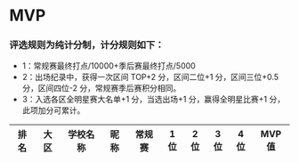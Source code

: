 # MVP

### 评选规则为纯计分制，计分规则如下：
  - 1：常规赛最终打点/10000+季后赛最终打点/5000
  - 2：出场纪录中，获得一次区间 TOP+2 分，区间二位+1 分，区间三位+0.5 分，区间四位-2 分，常规赛季后赛积分相同。
  - 3：入选各区全明星赛大名单+1 分，当选出场+1 分，赢得全明星比赛+1 分，此项加分可累计。
  
|排名	|大区	|学校名称	|昵称	|常规赛|1位	|2位	|3位	|4位	|MVP值|
| -- | ---- | ---------- | -------- |----- |  -- | -- | -- | -- | ---- |
